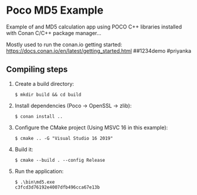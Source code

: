 # Poco MD5 Example

Example of and MD5 calculation app using POCO C++ libraries installed with Conan C/C++ package manager...

Mostly used to run the conan.io getting started: https://docs.conan.io/en/latest/getting_started.html
##1234demo
#priyanka
## Compiling steps

1. Create a build directory:

    ```
    $ mkdir build && cd build
    ```

2. Install dependencies (Poco -> OpenSSL -> zlib):

    ```''
    $ conan install ..
    ```

3. Configure the CMake project (Using MSVC 16 in this example):

    ```
    $ cmake .. -G "Visual Studio 16 2019"
    ```

4. Build it:

    ```
    $ cmake --build . --config Release
    ```

5. Run the application:



    ```
    $ .\bin\md5.exe
    c3fcd3d76192e4007dfb496cca67e13b
    ```

